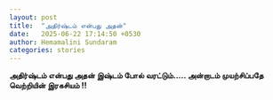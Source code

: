 ```yaml
---
layout: post
title:  "அதிர்ஷ்டம் என்பது அதன்"
date:   2025-06-22 17:14:50 +0530
author: Hemamalini Sundaram
categories: stories
---
```


**அதிர்ஷ்டம் என்பது அதன் இஷ்டம் போல் வரட்டும்\..... அன்றாடம் முயற்சிப்பதே வெற்றியின்
இரகசியம் !!**
